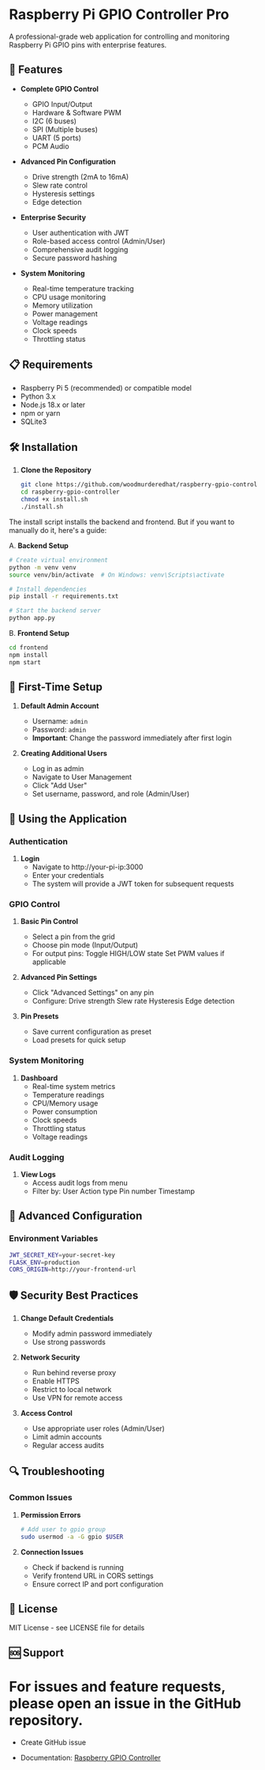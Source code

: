 # Raspberry Pi GPIO Controller Pro

A professional-grade web application for controlling and monitoring Raspberry Pi GPIO pins with enterprise features.

## 🚀 Features

- **Complete GPIO Control**
  - GPIO Input/Output
  - Hardware & Software PWM
  - I2C (6 buses)
  - SPI (Multiple buses)
  - UART (5 ports)
  - PCM Audio

- **Advanced Pin Configuration**
  - Drive strength (2mA to 16mA)
  - Slew rate control
  - Hysteresis settings
  - Edge detection

- **Enterprise Security**
  - User authentication with JWT
  - Role-based access control (Admin/User)
  - Comprehensive audit logging
  - Secure password hashing

- **System Monitoring**
  - Real-time temperature tracking
  - CPU usage monitoring
  - Memory utilization
  - Power management
  - Voltage readings
  - Clock speeds
  - Throttling status

## 📋 Requirements

- Raspberry Pi 5 (recommended) or compatible model
- Python 3.x
- Node.js 18.x or later
- npm or yarn
- SQLite3

## 🛠️ Installation

1. **Clone the Repository**
   ```bash
   git clone https://github.com/woodmurderedhat/raspberry-gpio-controller.git
   cd raspberry-gpio-controller
   chmod +x install.sh
   ./install.sh
   ```
The install script installs the backend and frontend.
But if you want to manually do it, here's a guide:

A. **Backend Setup**
   ```bash
   # Create virtual environment
   python -m venv venv
   source venv/bin/activate  # On Windows: venv\Scripts\activate
   
   # Install dependencies
   pip install -r requirements.txt
   
   # Start the backend server
   python app.py
   ```

B. **Frontend Setup**
   ```bash
   cd frontend
   npm install
   npm start
   ```

## 🔐 First-Time Setup

1. **Default Admin Account**
   - Username: `admin`
   - Password: `admin`
   - **Important**: Change the password immediately after first login

2. **Creating Additional Users**
   - Log in as admin
   - Navigate to User Management
   - Click "Add User"
   - Set username, password, and role (Admin/User)

## 📱 Using the Application

### Authentication

1. **Login**
   - Navigate to http://your-pi-ip:3000
   - Enter your credentials
   - The system will provide a JWT token for subsequent requests

### GPIO Control

1. **Basic Pin Control**
   - Select a pin from the grid
   - Choose pin mode (Input/Output)
   - For output pins:
     Toggle HIGH/LOW state
     Set PWM values if applicable

2. **Advanced Pin Settings**
   - Click "Advanced Settings" on any pin
   - Configure:
     Drive strength
     Slew rate
     Hysteresis
     Edge detection

3. **Pin Presets**
   - Save current configuration as preset
   - Load presets for quick setup

### System Monitoring

1. **Dashboard**
   - Real-time system metrics
   - Temperature readings
   - CPU/Memory usage
   - Power consumption
   - Clock speeds
   - Throttling status
   - Voltage readings

### Audit Logging

1. **View Logs**
   - Access audit logs from menu
   - Filter by:
     User
     Action type
     Pin number
     Timestamp

## 🔧 Advanced Configuration

### Environment Variables
```bash
JWT_SECRET_KEY=your-secret-key
FLASK_ENV=production
CORS_ORIGIN=http://your-frontend-url
```

## 🛡️ Security Best Practices

1. **Change Default Credentials**
   - Modify admin password immediately
   - Use strong passwords

2. **Network Security**
   - Run behind reverse proxy
   - Enable HTTPS
   - Restrict to local network
   - Use VPN for remote access

3. **Access Control**
   - Use appropriate user roles (Admin/User)
   - Limit admin accounts
   - Regular access audits

## 🔍 Troubleshooting

### Common Issues

1. **Permission Errors**
   ```bash
   # Add user to gpio group
   sudo usermod -a -G gpio $USER
   ```

2. **Connection Issues**
   - Check if backend is running
   - Verify frontend URL in CORS settings
   - Ensure correct IP and port configuration

## 📄 License

MIT License - see LICENSE file for details

## 🆘 Support

For issues and feature requests, please open an issue in the GitHub repository.
=======
- Create GitHub issue

- Documentation: [Raspberry GPIO Controller](https://woodmurderedhat.github.io/raspberry-gpio-controller/)
